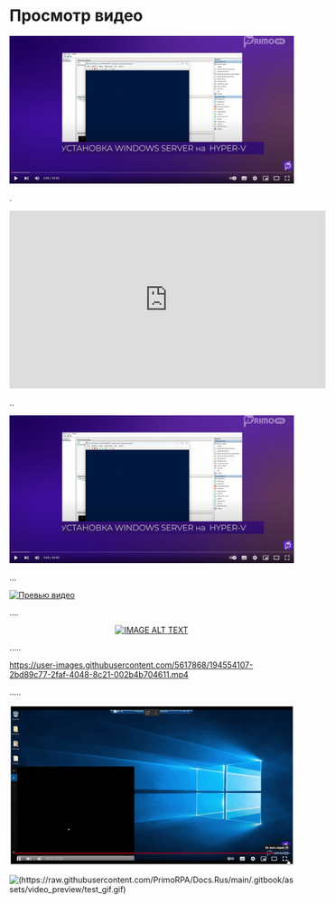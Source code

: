 # Просмотр видео

[![](<../../../.gitbook/assets/test-pic.png>)](https://youtu.be/IAIRmChw65k?si=EGuQeE-o9Cn21OF8?t=5s "")

.

<iframe width="560" height="315" src="https://www.youtube.com/embed/IAIRmChw65k?si=EGuQeE-o9Cn21OF8" frameborder="0" allow="accelerometer; autoplay; clipboard-write; encrypted-media; gyroscope; picture-in-picture" allowfullscreen></iframe>

..

![](<../../../.gitbook/assets/test-pic.png>)


...

[![Превью видео](https://img.youtube.com/vi/IAIRmChw65k/0.jpg)](https://www.youtube.com/watch?v=IAIRmChw65k)

....

<div align="center">
  <a href="https://www.youtube.com/watch?v=IAIRmChw65k"><img src="https://img.youtube.com/vi/IAIRmChw65k/0.jpg" alt="IMAGE ALT TEXT"></a>
</div>

.....

https://user-images.githubusercontent.com/5617868/194554107-2bd89c77-2faf-4048-8c21-002b4b704611.mp4


.....

[![Превью видео](https://raw.githubusercontent.com/PrimoRPA/Docs.Rus/main/.gitbook/assets/video_preview/test_gif.gif)](https://www.youtube.com/watch?v=IAIRmChw65k)

![(<https://raw.githubusercontent.com/PrimoRPA/Docs.Rus/main/.gitbook/assets/video_preview/test_gif.gif>)](https://www.youtube.com/watch?v=IAIRmChw65k)
